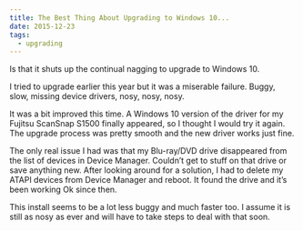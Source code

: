 ```yaml
---
title: The Best Thing About Upgrading to Windows 10...
date: 2015-12-23
tags:
  - upgrading
---
```


Is that it shuts up the continual nagging to upgrade to Windows 10.

I tried to upgrade earlier this year but it was a miserable failure. Buggy, slow, missing device drivers, nosy, nosy, nosy.

It was a bit improved this time. A Windows 10 version of the driver for my Fujitsu ScanSnap S1500 finally appeared, so I thought I would try it again. The upgrade process was pretty smooth and the new driver works just fine.

The only real issue I had was that my Blu-ray/DVD drive disappeared from the list of devices in Device Manager. Couldn’t get to stuff on that drive or save anything new. After looking around for a solution, I had to delete my ATAPI devices from Device Manager and reboot. It found the drive and it’s been working Ok since then.

This install seems to be a lot less buggy and much faster too. I assume it is still as nosy as ever and will have to take steps to deal with that soon.
